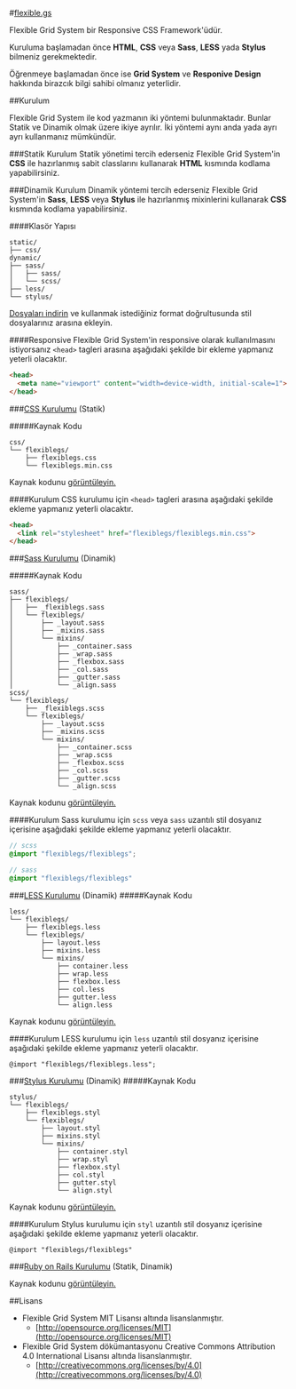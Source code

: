 #[flexible.gs](http://flexible.gs)

Flexible Grid System bir Responsive CSS Framework'üdür.

Kuruluma başlamadan önce **HTML**, **CSS** veya **Sass**, **LESS** yada **Stylus** bilmeniz gerekmektedir.

Öğrenmeye başlamadan önce ise **Grid System** ve **Responive Design** hakkında birazcık bilgi sahibi olmanız yeterlidir.

##Kurulum

Flexible Grid System ile kod yazmanın iki yöntemi bulunmaktadır. Bunlar Statik ve Dinamik olmak üzere ikiye ayrılır. İki yöntemi aynı anda yada ayrı ayrı kullanmanız mümkündür.

###Statik Kurulum
Statik yönetimi tercih ederseniz Flexible Grid System'in **CSS** ile hazırlanmış sabit classlarını kullanarak **HTML** kısmında kodlama yapabilirsiniz.

###Dinamik Kurulum
Dinamik yöntemi tercih ederseniz Flexible Grid System'in **Sass**, **LESS** veya **Stylus** ile hazırlanmış mixinlerini kullanarak **CSS** kısmında kodlama yapabilirsiniz.

####Klasör Yapısı
```
static/
├── css/
dynamic/
├── sass/
│   ├── sass/
│   └── scss/
├── less/
└── stylus/
```

[Dosyaları indirin](https://github.com/flexiblegs/flexiblegs/archive/3.0.2.zip) ve kullanmak istediğiniz format doğrultusunda stil dosyalarınız arasına ekleyin.

####Responsive
Flexible Grid System'in responsive olarak kullanılmasını istiyorsanız `<head>` tagleri arasına aşağıdaki şekilde bir ekleme yapmanız yeterli olacaktır.
```html
<head>
  <meta name="viewport" content="width=device-width, initial-scale=1">
</head>
```

###[CSS Kurulumu](https://github.com/flexiblegs/flexiblegs/tree/master/static/css/flexiblegs) (Statik)

#####Kaynak Kodu
```
css/
└── flexiblegs/
    ├── flexiblegs.css
    └── flexiblegs.min.css
```
Kaynak kodunu [görüntüleyin.](https://github.com/flexiblegs/flexiblegs/tree/master/static/css/flexiblegs)

####Kurulum
CSS kurulumu için `<head>` tagleri arasına aşağıdaki şekilde ekleme yapmanız yeterli olacaktır.
```html
<head>
  <link rel="stylesheet" href="flexiblegs/flexiblegs.min.css">
</head>
```

###[Sass Kurulumu](https://github.com/flexiblegs/flexiblegs/tree/master/dynamic/sass) (Dinamik)

#####Kaynak Kodu
```
sass/
├── flexiblegs/
│   ├── _flexiblegs.sass
│   └── flexiblegs/
│       ├── _layout.sass
│       ├── _mixins.sass
│       └── mixins/
│           ├── _container.sass
│           ├── _wrap.sass
│           ├── _flexbox.sass
│           ├── _col.sass
│           ├── _gutter.sass
│           └── _align.sass
scss/
└── flexiblegs/
    ├── _flexiblegs.scss
    └── flexiblegs/
        ├── _layout.scss
        ├── _mixins.scss
        └── mixins/
            ├── _container.scss
            ├── _wrap.scss
            ├── _flexbox.scss
            ├── _col.scss
            ├── _gutter.scss
            └── _align.scss
```
Kaynak kodunu [görüntüleyin.](https://github.com/flexiblegs/flexiblegs/tree/master/dynamic/sass)

####Kurulum
Sass kurulumu için `scss` veya `sass` uzantılı stil dosyanız içerisine aşağıdaki şekilde ekleme yapmanız yeterli olacaktır.

```scss
// scss
@import "flexiblegs/flexiblegs";
```
```sass
// sass
@import "flexiblegs/flexiblegs"
```

###[LESS Kurulumu](https://github.com/flexiblegs/flexiblegs/tree/master/dynamic/less/flexiblegs) (Dinamik)
#####Kaynak Kodu
```
less/
└── flexiblegs/
    ├── flexiblegs.less
    └── flexiblegs/
        ├── layout.less
        ├── mixins.less
        └── mixins/
            ├── container.less
            ├── wrap.less
            ├── flexbox.less
            ├── col.less
            ├── gutter.less
            └── align.less
```
Kaynak kodunu [görüntüleyin.](https://github.com/flexiblegs/flexiblegs/tree/master/dynamic/less/flexiblegs)

####Kurulum
LESS kurulumu için `less` uzantılı stil dosyanız içerisine aşağıdaki şekilde ekleme yapmanız yeterli olacaktır.

```less
@import "flexiblegs/flexiblegs.less";
```

###[Stylus Kurulumu](https://github.com/flexiblegs/flexiblegs/tree/master/dynamic/stylus/flexiblegs) (Dinamik)
#####Kaynak Kodu
```
stylus/
└── flexiblegs/
    ├── flexiblegs.styl
    └── flexiblegs/
        ├── layout.styl
        ├── mixins.styl
        └── mixins/
            ├── container.styl
            ├── wrap.styl
            ├── flexbox.styl
            ├── col.styl
            ├── gutter.styl
            └── align.styl
```
Kaynak kodunu [görüntüleyin.](https://github.com/flexiblegs/flexiblegs/tree/master/dynamic/stylus/flexiblegs)

####Kurulum
Stylus kurulumu için `styl` uzantılı stil dosyanız içerisine aşağıdaki şekilde ekleme yapmanız yeterli olacaktır.

```styl
@import "flexiblegs/flexiblegs"
```

###[Ruby on Rails Kurulumu](https://github.com/flexiblegs/flexiblegs-rails) (Statik, Dinamik)

Kaynak kodunu [görüntüleyin.](https://github.com/flexiblegs/flexiblegs-rails)

##Lisans
- Flexible Grid System MIT Lisansı altında lisanslanmıştır.
  - [http://opensource.org/licenses/MIT](http://opensource.org/licenses/MIT)
- Flexible Grid System dökümantasyonu Creative Commons Attribution 4.0 International Lisansı altında lisanslanmıştır.
  - [http://creativecommons.org/licenses/by/4.0](http://creativecommons.org/licenses/by/4.0)
